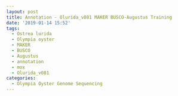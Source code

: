 ```yaml
---
layout: post
title: Annotation - Olurida_v081 MAKER BUSCO-Augustus Training
date: '2019-01-14 15:52'
tags:
  - Ostrea lurida
  - Olympia oyster
  - MAKER
  - BUSCO
  - Augustus
  - annotation
  - mox
  - Olurida_v081
categories:
  - Olympia Oyster Genome Sequencing
---
```

